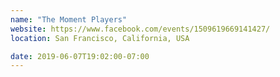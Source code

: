 ```yaml
---
name: "The Moment Players"
website: https://www.facebook.com/events/1509619669141427/
location: San Francisco, California, USA

date: 2019-06-07T19:02:00-07:00
---
```

